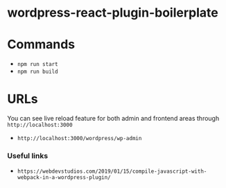 # wordpress-react-plugin-boilerplate

# Commands

- `npm run start`
- `npm run build`

# URLs

You can see live reload feature for both admin and frontend areas through `http://localhost:3000`

- `http://localhost:3000/wordpress/wp-admin`

### Useful links

- `https://webdevstudios.com/2019/01/15/compile-javascript-with-webpack-in-a-wordpress-plugin/`

